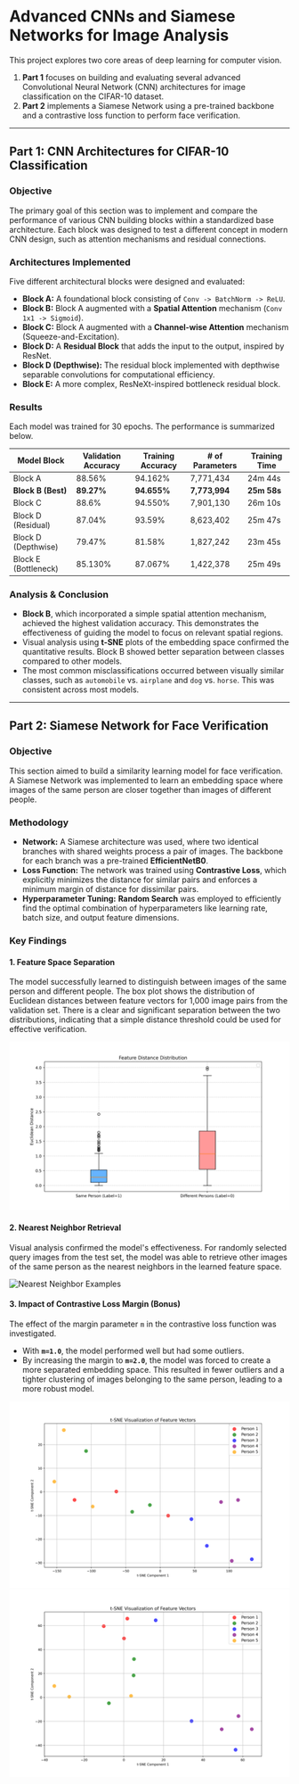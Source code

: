 # Advanced CNNs and Siamese Networks for Image Analysis

This project explores two core areas of deep learning for computer vision.
1.  **Part 1** focuses on building and evaluating several advanced Convolutional Neural Network (CNN) architectures for image classification on the CIFAR-10 dataset.
2.  **Part 2** implements a Siamese Network using a pre-trained backbone and a contrastive loss function to perform face verification.

---
## Part 1: CNN Architectures for CIFAR-10 Classification

### Objective
The primary goal of this section was to implement and compare the performance of various CNN building blocks within a standardized base architecture. Each block was designed to test a different concept in modern CNN design, such as attention mechanisms and residual connections.

### Architectures Implemented
Five different architectural blocks were designed and evaluated:
- **Block A:** A foundational block consisting of `Conv -> BatchNorm -> ReLU`.
- **Block B:** Block A augmented with a **Spatial Attention** mechanism (`Conv 1x1 -> Sigmoid`).
- **Block C:** Block A augmented with a **Channel-wise Attention** mechanism (Squeeze-and-Excitation).
- **Block D:** A **Residual Block** that adds the input to the output, inspired by ResNet.
- **Block D (Depthwise):** The residual block implemented with depthwise separable convolutions for computational efficiency.
- **Block E:** A more complex, ResNeXt-inspired bottleneck residual block.

### Results
Each model was trained for 30 epochs. The performance is summarized below.

| Model Block             | Validation Accuracy | Training Accuracy | # of Parameters | Training Time |
| ----------------------- | ------------------- | ----------------- | --------------- | ------------- |
| Block A                 | 88.56%              | 94.162%           | 7,771,434      | 24m 44s      |
| **Block B (Best)** | **89.27%**              | **94.655%**            | **7,773,994**      | **25m 58s**      |
| Block C                 | 88.6%               | 94.550%           | 7,901,130      | 26m 10s      |
| Block D (Residual)      | 87.04%              | 93.59%            | 8,623,402      | 25m 47s      |
| Block D (Depthwise)     | 79.47%              | 81.58%            | 1,827,242      | 23m 45s      |
| Block E (Bottleneck)    | 85.130%             | 87.067%           | 1,422,378      | 25m 49s      |

### Analysis & Conclusion
- **Block B**, which incorporated a simple spatial attention mechanism, achieved the highest validation accuracy. This demonstrates the effectiveness of guiding the model to focus on relevant spatial regions.
- Visual analysis using **t-SNE** plots of the embedding space confirmed the quantitative results. Block B showed better separation between classes compared to other models.
- The most common misclassifications occurred between visually similar classes, such as `automobile` vs. `airplane` and `dog` vs. `horse`. This was consistent across most models.

---
## Part 2: Siamese Network for Face Verification

### Objective
This section aimed to build a similarity learning model for face verification. A Siamese Network was implemented to learn an embedding space where images of the same person are closer together than images of different people.

### Methodology
- **Network:** A Siamese architecture was used, where two identical branches with shared weights process a pair of images. The backbone for each branch was a pre-trained **EfficientNetB0**.
- **Loss Function:** The network was trained using **Contrastive Loss**, which explicitly minimizes the distance for similar pairs and enforces a minimum margin of distance for dissimilar pairs.
- **Hyperparameter Tuning:** **Random Search** was employed to efficiently find the optimal combination of hyperparameters like learning rate, batch size, and output feature dimensions.

### Key Findings

#### 1. Feature Space Separation
The model successfully learned to distinguish between images of the same person and different people. The box plot shows the distribution of Euclidean distances between feature vectors for 1,000 image pairs from the validation set. There is a clear and significant separation between the two distributions, indicating that a simple distance threshold could be used for effective verification.

![Feature Distance Distribution](Part2/utils/feature_boxplot.png)

#### 2. Nearest Neighbor Retrieval
Visual analysis confirmed the model's effectiveness. For randomly selected query images from the test set, the model was able to retrieve other images of the same person as the nearest neighbors in the learned feature space.

![Nearest Neighbor Examples](Part2/utils/nearest_neighbors1.png)

#### 3. Impact of Contrastive Loss Margin (Bonus)
The effect of the margin parameter `m` in the contrastive loss function was investigated.
- With **`m=1.0`**, the model performed well but had some outliers.
- By increasing the margin to **`m=2.0`**, the model was forced to create a more separated embedding space. This resulted in fewer outliers and a tighter clustering of images belonging to the same person, leading to a more robust model.

![TSNE with margin=1](Part2/utils/tsne_with_m=1.png)
![TSNE with margin=2](Part2/utils/tsne_with_m=2.png)
